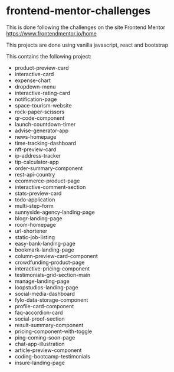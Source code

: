 # frontend-mentor-challenges

This is done following the challenges on the site Frontend Mentor <https://www.frontendmentor.io/home>

This projects are done using vanilla javascript, react and bootstrap

This contains the following project:

- product-preview-card
- interactive-card
- expense-chart
- dropdown-menu
- interactive-rating-card
- notification-page
- space-tourism-website
- rock-paper-scissors
- qr-code-component
- launch-countdown-timer
- advise-generator-app
- news-homepage
- time-tracking-dashboard
- nft-preview-card
- ip-address-tracker
- tip-calculator-app
- order-summary-component
- rest-api-country
- ecommerce-product-page
- interactive-comment-section
- stats-preview-card
- todo-application
- multi-step-form
- sunnyside-agency-landing-page
- blogr-landing-page
- room-homepage
- url-shortener
- static-job-listing
- easy-bank-landing-page
- bookmark-landing-page
- column-preview-card-component
- crowdfunding-product-page
- interactive-pricing-component
- testimonials-grid-section-main
- manage-landing-page
- loopstudios-landing-page
- social-media-dashboard
- fylo-data-storage-component
- profile-card-component
- faq-accordion-card
- social-proof-section
- result-summary-component
- pricing-component-with-toggle
- ping-coming-soon-page
- chat-app-illustration
- article-preview-component
- coding-bootcamp-testimonials
- insure-landing-page

